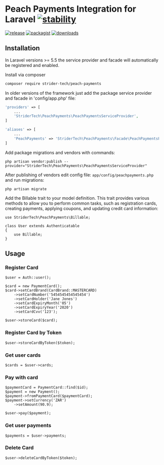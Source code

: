 # Peach Payments Integration for Laravel [![stability][0.2]][0.1]
[![release][1]][1.1] [![packagist][3]][3.1] [![downloads][5]][3.1]

## Installation

In Laravel versions >= 5.5 the service provider and facade will automatically be registered and enabled.

Install via composer

```bash
composer require strider-tech/peach-payments
```

In older versions of the framework just add the package service provider and facade in 'config/app.php' file:
```php
'providers' => [
    ...
    'StriderTech\PeachPayments\PeachPaymentsServiceProvider',
]

'aliases' => [
    ...
    'PeachPayments' => 'StriderTech\PeachPayments\Facade\PeachPaymentsFacade',
]
```

Add package migrations and vendors with commands:
```
php artisan vendor:publish --provider="StriderTech\PeachPayments\PeachPaymentsServiceProvider"
```
After publishing of vendors edit config file: `app/config/peachpayments.php` and run migrations: 
```
php artisan migrate
```

Add the Billable trait to your model definition. This trait provides various methods to allow you to perform common tasks, such as registration cards, creating payments, applying coupons, and updating credit card information:

```
use StriderTech\PeachPayments\Billable;

class User extends Authenticatable
{
    use Billable;
}
```

## Usage

### Register Card

```
$user = Auth::user();

$card = new PaymentCard();
$card->setCardBrand(CardBrand::MASTERCARD)
    ->setCardNumber('5454545454545454')
    ->setCardHolder('Jane Jones')
    ->setCardExpiryMonth('05')
    ->setCardExpiryYear('2020')
    ->setCardCvv('123');
    
$user->storeCard($card);
```

### Register Card by Token

```
$user->storeCardByToken($token);
```

### Get user cards
```
$cards = $user->cards;
```

### Pay with card
```
$paymentCard = PaymentCard::find($id);
$payment = new Payment();
$payment->fromPaymentCard($paymentCard);
$payment->setCurrency('ZAR')
    ->setAmount(90.9);
    
$user->pay($payment);
```

### Get user payments
```
$payments = $user->payments;
```

### Delete Card

```
$user->deleteCardByToken($token);
```

[0]: https://img.shields.io/badge/stability-experimental-orange.svg?style=flat-square
[0.1]: https://nodejs.org/api/documentation.html#documentation_stability_index
[0.2]: https://img.shields.io/badge/stability-stable-green.svg?style=flat-square
[1]: https://img.shields.io/github/release/strider-tech/peach-payments/all.svg
[1.1]: https://github.com/strider-tech/peach-payments/releases
[2]: https://img.shields.io/github/tag/strider-tech/peach-payments.svg
[3]: https://img.shields.io/packagist/v/strider-tech/peach-payments.svg
[3.1]: https://packagist.org/packages/strider-tech/peach-payments
[4]: https://poser.pugx.org/strider-tech/peach-payments/v/stable.svg
[5]: https://poser.pugx.org/strider-tech/peach-payments/downloads
